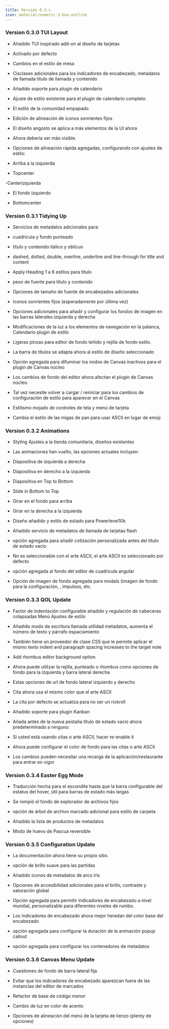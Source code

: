 ```yaml
---
title: Versión 0.3.x
icon: material/numeric-3-box-outline
---
```


### Version 0.3.0 TUI Layout

- Añadido TUI inspirado add-on al diseño de tarjetas

- Activado por defecto

- Cambios en el estilo de mesa

- Cisclases adicionales para los indicadores de encabezado, metadatos de llamada
  titulo de llamada y contenido

- Añadido soporte para plugin de calendario

- Ajuste de estilo existente para el plugin de calendario completo

- El estilo de la comunidad empapado

- Edición de alineación de iconos sonrientes fijos

- El diseño angosto se aplica a más elementos de la UI ahora

- Ahora debería ser más visible.

- Opciones de alineación rápida agregadas, configurando con ajustes de estilo:

- Arriba a la izquierda

- Topcenter

-Centerizquierda

- El fondo izquierdo

- Bottomcenter

### Version 0.3.1 Tidying Up

- Servicios de metadatos adicionales para:

- cuadrícula y fondo punteado

- título y contenido itálico y oblicuo

- dashed, dotted, double, overline, underline and line-through for title and content

- Apply Heading 1 a 6 estilos para título

- peso de fuente para título y contenido

- Opciones de tamaño de fuente de encabezados adicionales

- Iconos sonrientes fijos (esperadamente por última vez)

- Opciones adicionales para añadir y configurar los fondos de imagen en las barras laterales izquierda y derecha

- Modificaciones de la luz a los elementos de navegación en la palanca, Calendario plugin de estilo

- Ligeras pinzas para editor de fondo teñido y rejilla de fondo estilo.

- La barra de títulos se adapta ahora al estilo de diseño seleccionado

- Opción agregada para difuminar los nodos de Canvas inactivos para el plugin de Canvas núcleo

- Los cambios de fondo del editor ahora afectan el plugin de Canvas núcleo.

- Tal vez necesite volver a cargar / reiniciar para los cambios de configuración de estilo para aparecer en el Canvas

- Estilismo mojado de controles de tela y menú de tarjeta

- Cambia el estilo de las migas de pan para usar ASCII en lugar de emoji

### Version 0.3.2 Animations

- Styling Ajustes a la tienda comunitaria, diseños existentes

- Las animaciones han vuelto, las opciones actuales incluyen:

- Diapositiva de izquierda a derecha

- Diapositiva en derecho a la izquierda

- Diapositiva en Top to Bottom

- Slide in Bottom to Top

- Girar en el fondo para arriba

- Girar en la derecha a la izquierda

- Diseño añadido y estilo de estado para Powerlevel10k

- Añadido servicio de metadatos de llamada de tarjetas flash

- opción agregada para añadir cotización personalizada antes del título de estado vacío

- No es seleccionable con el arte ASCII, el arte ASCII es seleccionado por defecto

- opción agregada al fondo del editor de cuadrícula angular

- Opción de imagen de fondo agregada para modals (imagen de fondo para la configuración,
  ,
  impulsos, etc.

### Version 0.3.3 QOL Update

- Factor de indentación configurable añadido y regulación de cabeceras colapsadas
  Menú Ajustes de estilo

- Añadido modo de escritura llamada utilidad metadatos, aumenta el número de texto y
  párrafo espaciamiento

- También tiene un proveedor de clase CSS que le permite aplicar el mismo texto
  indent and paragraph spacing increases to the target note

- Add rhombus editor background option

- Ahora puede utilizar la rejilla, punteado o rhombus como opciones de fondo para la izquierda
  y barra lateral derecha

- Estas opciones de url de fondo lateral izquierdo y derecho

- Cita ahora usa el mismo color que el arte ASCII

- La cita por defecto se actualiza para no ser un rickroll

- Añadido soporte para plugin Kanban

- Añada antes de la nueva pestaña título de estado vacío ahora predeterminado a ninguno:

- Si usted está usando citas o arte ASCII, hacer re-enable it

- Ahora puede configurar el color de fondo para las citas o arte ASCII

- Los cambios pueden necesitar una recarga de la aplicación/restaurante para entrar en vigor

### Version 0.3.4 Easter Egg Mode

- Traducción hecha para el escondite hasta que la barra configurable del estatus del hover, útil para
  barras de estado más largas

- Se rompió el fondo de explorador de archivos fijos

- opción de árbol de archivo marcado adicional para estilo de carpeta

- Añadido la lista de productos de metadatos

- Modo de huevo de Pascua reversible

### Version 0.3.5 Configuration Update

- La documentación ahora tiene su propio sitio.

- opción de brillo suave para las partidas

- Añadido iconos de metadatos de arco iris

- Opciones de accesibilidad adicionales para el brillo, contraste y saturación global

- Opción agregada para permitir indicadores de encabezado a nivel mundial, personalizable
  para diferentes niveles de rumbo.
- Los indicadores de encabezado ahora mejor heredan del color base del encabezado

- opción agregada para configurar la duración de la animación popup callout

- opción agregada para configurar los contenedores de metadatos

### Version 0.3.6 Canvas Menu Update

- Cuestiones de fondo de barra lateral fija

- Evitar que los indicadores de encabezado aparezcan fuera de las instancias del editor de marcados

- Refactor de base de código menor

- Cambio de luz en color de acento

- Opciones de alineación del menú de la tarjeta de lienzo (plenty de opciones)
